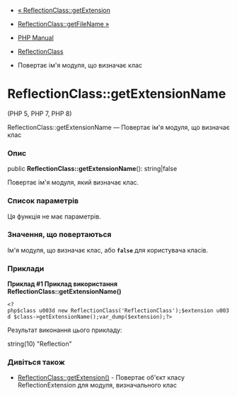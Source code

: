- [« ReflectionClass::getExtension](reflectionclass.getextension.md)
- [ReflectionClass::getFileName »](reflectionclass.getfilename.md)

- [PHP Manual](index.md)
- [ReflectionClass](class.reflectionclass.md)
- Повертає ім'я модуля, що визначає клас

# ReflectionClass::getExtensionName

(PHP 5, PHP 7, PHP 8)

ReflectionClass::getExtensionName — Повертає ім'я модуля, що визначає
клас

### Опис

public **ReflectionClass::getExtensionName**(): string\|false

Повертає ім'я модуля, який визначає клас.

### Список параметрів

Ця функція не має параметрів.

### Значення, що повертаються

Ім'я модуля, що визначає клас, або **`false`** для користувача
класів.

### Приклади

**Приклад #1 Приклад використання
**ReflectionClass::getExtensionName()****

` <?php$class u003d new ReflectionClass('ReflectionClass');$extension u003d $class->getExtensionName();var_dump($extension);?> `

Результат виконання цього прикладу:

string(10) "Reflection"

### Дивіться також

- [ReflectionClass::getExtension()](reflectionclass.getextension.md) -
Повертає об'єкт класу ReflectionExtension для модуля,
визначального клас

